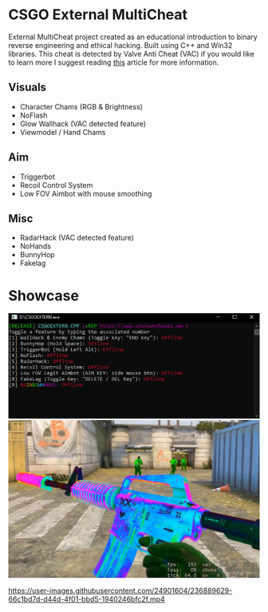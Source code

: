 # CSGO External MultiCheat
External MultiCheat project created as an educational introduction to binary reverse engineering and ethical hacking. Built using C++ and Win32 libraries. This cheat is detected by Valve Anti Cheat (VAC) if you would like to learn more I suggest reading [this](https://guidedhacking.com/threads/how-to-bypass-vac-valve-anti-cheat-info.8125/) article for more information. 

## Visuals
- Character Chams (RGB & Brightness)
- NoFlash 
- Glow Wallhack (VAC detected feature)
- Viewmodel / Hand Chams 

## Aim
- Triggerbot
- Recoil Control System
- Low FOV Aimbot with mouse smoothing

## Misc 
- RadarHack (VAC detected feature)
- NoHands 
- BunnyHop
- Fakelag 

# Showcase
![Menu](screenshots/Menu.png)
![Chams](screenshots/Chams.png)

https://user-images.githubusercontent.com/24901604/236889629-66c1bd7d-d44d-4f01-bbd5-1940246bfc2f.mp4

